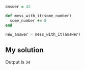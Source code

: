 ```Ruby
answer = 42

def mess_with_it(some_number)
  some_number += 8
end

new_answer = mess_with_it(answer)
```

My solution
---
Output is `34`